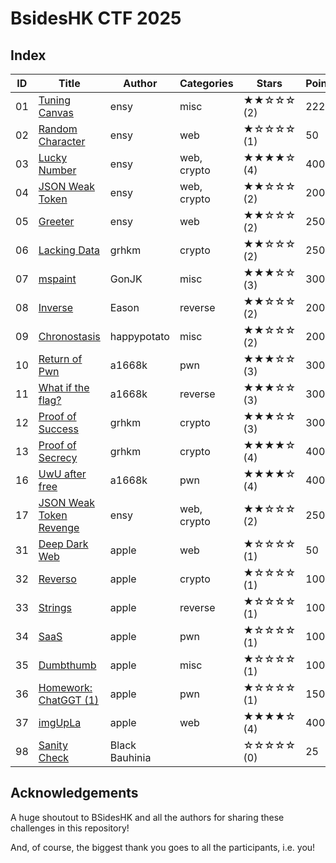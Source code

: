 BsidesHK CTF 2025
===

## Index

| ID | Title | Author | Categories | Stars | Points | Solves |
| --- | --- | --- | --- | --- | --- | --- |
| 01 | [Tuning Canvas](01-tuning-canvas) | ensy | misc | ★★☆☆☆ (2) | 222 | 1 |
| 02 | [Random Character](02-random-character) | ensy | web | ★☆☆☆☆ (1) | 50 | 14 |
| 03 | [Lucky Number](03-lucky-number) | ensy | web, crypto | ★★★★☆ (4) | 400 | 0 |
| 04 | [JSON Weak Token](04-json-weak-token) | ensy | web, crypto | ★★☆☆☆ (2) | 200 | 5 |
| 05 | [Greeter](05-greeter) | ensy | web | ★★☆☆☆ (2) | 250 | 4 |
| 06 | [Lacking Data](06-lacking-data) | grhkm | crypto | ★★☆☆☆ (2) | 250 | 0 |
| 07 | [mspaint](07-mspaint) | GonJK | misc | ★★★☆☆ (3) | 300 | 0 |
| 08 | [Inverse](08-inverse) | Eason | reverse | ★★☆☆☆ (2) | 200 | 5 |
| 09 | [Chronostasis](09-chronostasis) | happypotato | misc | ★★☆☆☆ (2) | 200 | 4 |
| 10 | [Return of Pwn](10-return-of-pwn) | a1668k | pwn | ★★★☆☆ (3) | 300 | 0 |
| 11 | [What if the flag?](11-what-if-the-flag) | a1668k | reverse | ★★★☆☆ (3) | 300 | 0 |
| 12 | [Proof of Success](12-proof-of-sincerity) | grhkm | crypto | ★★★☆☆ (3) | 300 | 0 |
| 13 | [Proof of Secrecy](13-proof-of-secrecy) | grhkm | crypto | ★★★★☆ (4) | 400 | 0 |
| 16 | [UwU after free](16-uwu-after-free) | a1668k | pwn | ★★★★☆ (4) | 400 | 0 |
| 17 | [JSON Weak Token Revenge](17-json-weak-token-revenge) | ensy | web, crypto | ★★☆☆☆ (2) | 250 | 4 |
| 31 | [Deep Dark Web](31-deepdarkweb) | apple | web | ★☆☆☆☆ (1) | 50 | 10 |
| 32 | [Reverso](32-reverso) | apple | crypto | ★☆☆☆☆ (1) | 100 | 13 |
| 33 | [Strings](33-strings) | apple | reverse | ★☆☆☆☆ (1) | 100 | 10 |
| 34 | [SaaS](34-saas) | apple | pwn | ★☆☆☆☆ (1) | 100 | 10 |
| 35 | [Dumbthumb](35-dumbthumb) | apple | misc | ★☆☆☆☆ (1) | 100 | 10 |
| 36 | [Homework: ChatGGT (1)](36-hwchatggt) | apple | pwn | ★☆☆☆☆ (1) | 150 | 6 |
| 37 | [imgUpLa](37-imgupla) | apple | web | ★★★★☆ (4) | 400 | 0 |
| 98 | [Sanity Check](98-sancheck) | Black Bauhinia |  | ☆☆☆☆☆ (0) | 25 | 16 |


## Acknowledgements

A huge shoutout to BSidesHK and all the authors for sharing these challenges in this repository!

And, of course, the biggest thank you goes to all the participants, i.e. you!

